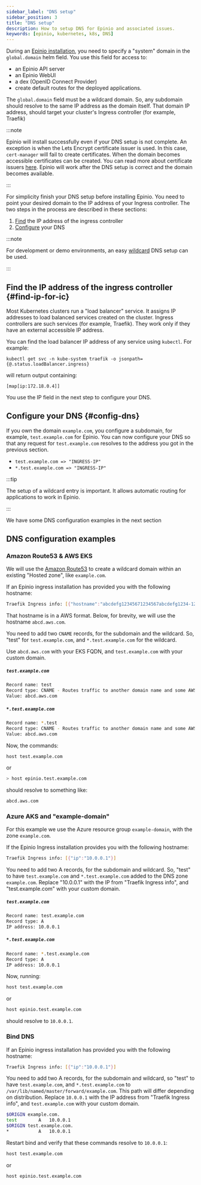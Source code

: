 ```yaml
---
sidebar_label: "DNS setup"
sidebar_position: 3
title: "DNS setup"
description: How to setup DNS for Epinio and associated issues.
keywords: [epinio, kubernetes, k8s, DNS]
---
```


<head>
  <link rel="canonical" href="https://docs.epinio.io/installation/dns_setup"/>
</head>

During an [Epinio installation](install_epinio.md),
you need to specify a "system" domain in the `global.domain` helm field.
You use this field for access to:

- an Epinio API server
- an Epinio WebUI
- a dex (OpenID Connect Provider)
- create default routes for the deployed applications.

The `global.domain` field must be a wildcard domain.
So, any subdomain should resolve to the same IP address as the domain itself.
That domain IP address, should target your cluster's Ingress controller (for example, Traefik)

:::note

Epinio will install successfully even if your DNS setup is not complete.
An exception is when the Lets Encrypt certificate issuer is used.
In this case, `cert-manager` will fail to create certificates. When the domain becomes accessible certificates can be created.
You can read more about certificate issuers [here](../howtos/other/certificate_issuers.md).
Epinio will work after the DNS setup is correct and the domain becomes available.

:::

For simplicity finish your DNS setup before installing Epinio.
You need to point your desired domain to the IP address of your Ingress controller.
The two steps in the process are described in these sections:

1. [Find](#find-ip-for-ic) the IP address of the ingress controller
1. [Configure](#config-dns) your DNS

:::note

For development or demo environments, an easy [wildcard](wildcardDNS_setup.md) DNS setup can be used.

:::

## Find the IP address of the ingress controller {#find-ip-for-ic}

Most Kubernetes clusters run a "load balancer" service.
It assigns IP addresses to load balanced services created on the cluster.
Ingress controllers are such services (for example, Traefik). They work only if they have an external accessible IP address.

You can find the load balancer IP address of any service using `kubectl`. For example:

```shell
kubectl get svc -n kube-system traefik -o jsonpath={@.status.loadBalancer.ingress}
```

will return output containing:

```shell
[map[ip:172.18.0.4]]
```

You use the IP field in the next step to configure your DNS.

## Configure your DNS {#config-dns}

If you own the domain `example.com`, you configure a subdomain, for example, `test.example.com` for Epinio.
You can now configure your DNS so that any request for `test.example.com` resolves to the address you got in the previous section.

- `test.example.com => "INGRESS-IP"`
- `*.test.example.com => "INGRESS-IP"`

:::tip

The setup of a wildcard entry is important. It allows automatic routing for applications to work in Epinio.

:::

We have some DNS configuration examples in the next section

## DNS configuration examples

### Amazon Route53 & AWS EKS

We will use the [Amazon Route53](https://aws.amazon.com/route53/) to create a wildcard domain within an existing "Hosted zone", like `example.com`.

If an Epinio ingress installation has provided you with the following hostname:

```bash
Traefik Ingress info: [{"hostname":"abcdefg12345671234567abcdefg1234-1234567890.eu-west-1.elb.amazonaws.com"}]
```

That hostname is in a AWS format.
Below, for brevity, we will use the hostname `abcd.aws.com`.

You need to add two `CNAME` records, for the subdomain and the wildcard. So, "test" for `test.example.com`, and `*.test.example.com` for the wildcard.

Use `abcd.aws.com` with your EKS FQDN, and `test.example.com` with your custom domain.

##### `test.example.com`

```bash
Record name: test
Record type: CNAME - Routes traffic to another domain name and some AWS resources
Value: abcd.aws.com
```

##### `*.test.example.com`

```bash
Record name: *.test
Record type: CNAME - Routes traffic to another domain name and some AWS resources
Value: abcd.aws.com
```

Now, the commands:


```bash
host test.example.com
```

or

```bash
> host epinio.test.example.com
```

should resolve to something like:

```bash
abcd.aws.com
```

### Azure AKS and "example-domain"

For this example we use the Azure resource group `example-domain`, with the zone `example.com`.

If the Epinio Ingress installation provides you with the following hostname:

```bash
Traefik Ingress info: [{"ip":"10.0.0.1"}]
```

You need to add two A records, for the subdomain and wildcard.
So, "test" to have `test.example.com` and `*.test.example.com` added to the DNS zone `example.com`.
Replace "10.0.0.1" with the IP from "Traefik Ingress info", and "test.example.com" with your custom domain.

##### `test.example.com`

```bash
Record name: test.example.com
Record type: A
IP address: 10.0.0.1
```

##### `*.test.example.com`

```bash
Record name: *.test.example.com
Record type: A
IP address: 10.0.0.1
```

Now, running:

```bash
host test.example.com
```

or

```bash
host epinio.test.example.com
```

should resolve to `10.0.0.1`.

### Bind DNS

If an Epinio ingress installation has provided you with the following hostname:

```bash
Traefik Ingress info: [{"ip":"10.0.0.1"}]
```

You need to add two A records, for the subdomain and wildcard, so "test" to have `test.example.com`, and `*.test.example.com` to `/var/lib/named/master/forward/example.com`.
This path will differ depending on distribution.
Replace `10.0.0.1` with the IP address from "Traefik Ingress info", and `test.example.com` with your custom domain.

```bash
$ORIGIN example.com.
test		A	10.0.0.1
$ORIGIN test.example.com.
*			A	10.0.0.1
```

Restart bind and verify that these commands resolve to `10.0.0.1`:

```bash
host test.example.com
```
or

```shell
host epinio.test.example.com
```
